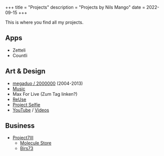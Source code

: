 +++
title = "Projects"
description = "Projects by Nils Mango"
date = 2022-09-15
+++

This is where you find all my projects.

## Apps
- Zetteli
- Countli

## Art & Design
- [megaduo / 2000000](/megaduo) (2004-2013)
- [Music](/music)
- Max For Live (Zum Tag linken?)
- [ReUse](/reuse)
- [Project Selfie](https://youtu.be/Nv-Qcn4upus)
- [YouTube](https://youtube.com/nilsmango) / [Videos](/tags/video)

## Business
- [Project7III](https://project7iii.com)
  - [Molecule Store](https://moleculestore.com)
  - [Birs73](https://birs73.ch)

